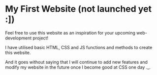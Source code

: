 # My First Website (not launched yet :])
Feel free to use this website as an inspiration for your upcoming web-development project!

I have utilised basic HTML, CSS and JS functions and methods to create this website.

And it goes without saying that I will continue to add new features and modify my website in the future once I become good at CSS one day ._.
